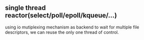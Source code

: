 ## single thread reactor(select/poll/epoll/kqueue/...)

using io mutiplexing mechanism as backend to wait for multiple file descriptors, we can reuse the only one thread of control.
